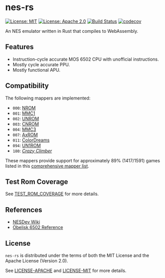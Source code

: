 # nes-rs

[![License: MIT](https://img.shields.io/badge/License-MIT-yellow.svg)](https://opensource.org/licenses/MIT)
[![License: Apache 2.0](https://img.shields.io/badge/License-Apache%202.0-blue.svg)](https://opensource.org/licenses/Apache-2.0)
[![Build Status](https://travis-ci.org/jeffrey-xiao/nes-rs.svg?branch=master)](https://travis-ci.org/jeffrey-xiao/nes-rs)
[![codecov](https://codecov.io/gh/jeffrey-xiao/nes-rs/branch/master/graph/badge.svg)](https://codecov.io/gh/jeffrey-xiao/nes-rs)

An NES emulator written in Rust that compiles to WebAssembly.

## Features

 - Instruction-cycle accurate MOS 6502 CPU with unofficial instructions.
 - Mostly cycle accurate PPU.
 - Mostly functional APU.

## Compatibility

The following mappers are implemented:
 - `000`: [NROM](http://bootgod.dyndns.org:7777/search.php?ines=0)
 - `001`: [MMC1](http://bootgod.dyndns.org:7777/search.php?ines=1)
 - `002`: [UNROM](http://bootgod.dyndns.org:7777/search.php?ines=2)
 - `003`: [CNROM](http://bootgod.dyndns.org:7777/search.php?ines=3)
 - `004`: [MMC3](http://bootgod.dyndns.org:7777/search.php?ines=4)
 - `007`: [AxROM](http://bootgod.dyndns.org:7777/search.php?ines=7)
 - `011`: [ColorDreams](http://bootgod.dyndns.org:7777/search.php?ines=11)
 - `094`: [UN1ROM](http://bootgod.dyndns.org:7777/search.php?ines=94)
 - `180`: [_Crazy Climber_](http://bootgod.dyndns.org:7777/search.php?ines=180)

These mappers provide support for approximately 89% (1417/1591) games listed in this 
[comprehensive mapper list](http://tuxnes.sourceforge.net/nesmapper.txt).

## Test Rom Coverage

See [TEST_ROM_COVERAGE](TEST_ROM_COVERAGE.md) for more details.

## References

 - [NESDev Wiki](https://wiki.nesdev.com)
 - [Obelisk 6502 Reference](http://www.obelisk.me.uk/6502/reference.html)

## License

`nes-rs` is distributed under the terms of both the MIT License and the Apache License (Version
2.0).

See [LICENSE-APACHE](LICENSE-APACHE) and [LICENSE-MIT](LICENSE-MIT) for more details.
